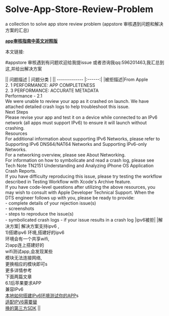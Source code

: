 # Solve-App-Store-Review-Problem
a collection   to solve app store review problem (appstore 审核遇到问题和解决方案的汇总)

[**app审核指南中英文对照版**](http://appstore.icewindtech.com)

本文链接:

#appstore 审核遇到有问题欢迎给我提issue 或者咨询我qq:596201463,我汇总到这,并给出解决方案





|| 问题描述       | 问题分类 |
|| ------------- |:------:|
|被拒描述|From Apple<br> 2. 1 PERFORMANCE: APP COMPLETENESS<br> 2. 3 PERFORMANCE: ACCURATE METADATA<br> Performance - 2.1 <br> We were unable to review your app as it crashed on launch. We have attached detailed crash logs to help troubleshoot this issue.<br> Next Steps<br> Please revise your app and test it on a device while connected to an IPv6 network (all apps must support IPv6) to ensure it will launch without crashing.<br> Resources<br> For additional information about supporting IPv6 Networks, please refer to Supporting IPv6 DNS64/NAT64 Networks and Supporting IPv6-only Networks.<br> For a networking overview, please see About Networking.<br> For information on how to symbolicate and read a crash log, please see Tech Note TN2151 Understanding and Analyzing iPhone OS Application Crash Reports.<br> If you have difficulty reproducing this issue, please try testing the workflow described in Testing Workflow with Xcode's Archive feature.<br> If you have code-level questions after utilizing the above resources, you may wish to consult with Apple Developer Technical Support. When the DTS engineer follows up with you, please be ready to provide:<br> - complete details of your rejection issue(s)<br> - screenshots<br> - steps to reproduce the issue(s)<br> - symbolicated crash logs - if your issue results in a crash log       |ipv6被拒|
|解决方案|  解决方案支持ipv6 ,<br>1)搭建ipv6 环境,搭建好的ipv6<br>环境会有一个共享wifi,<br>2)app连上搭建好的<br>wifi测试app,会发现某些<br>模块无法连接网络,<br>更换相应的模块即可s<br>更多详情参考<br>下面两篇文章<br>6.1后苹果要求APP<br>兼容IPv6 <br>[本地如何搭建IPv6环境测试你的APP](http://www.jianshu.com/p/632d995749e1)s<br>[适配IPV6需要替<br>换的第三方SDK](http://www.jianshu.com/p/afc0b19fd5d3) ||

<br>


